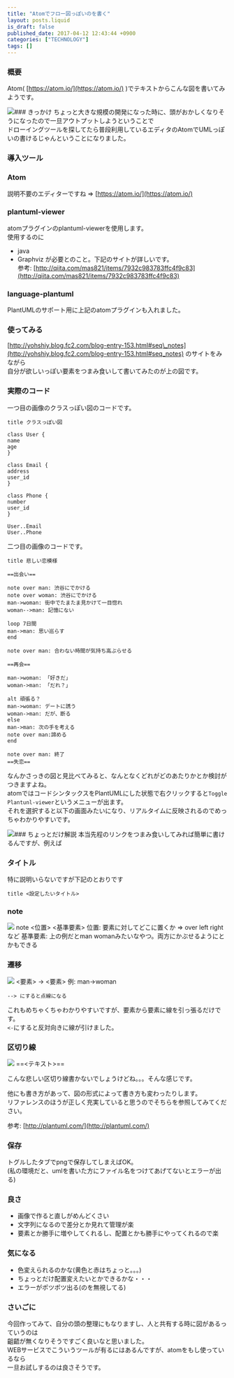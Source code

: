 ```yaml
---
title: "Atomでフロー図っぽいのを書く"
layout: posts.liquid
is_draft: false
published_date: 2017-04-12 12:43:44 +0900
categories: ["TECHNOLOGY"]
tags: []
---
```


### 概要
Atom( [https://atom.io/](https://atom.io/) )でテキストからこんな図を書いてみようです。

 <img class="in_article" src="/public/images/2017/09/643f1-0lmysvhtwhnvwqvzo.png">### きっかけ
ちょっと大きな規模の開発になった時に、頭がおかしくなりそうになったので一旦アウトプットしようということで  
ドローイングツールを探してたら普段利用しているエディタのAtomでUMLっぽいの書けるじゃんということになりました。

### 導入ツール
### Atom
説明不要のエディターですね =\> [https://atom.io/](https://atom.io/)

### plantuml-viewer
atomプラグインのplantuml-viewerを使用します。  
使用するのに

- java
- Graphviz
が必要とのこと。下記のサイトが詳しいです。  
参考: [http://qiita.com/mas821/items/7932c983783ffc4f9c83](http://qiita.com/mas821/items/7932c983783ffc4f9c83)

### language-plantuml
PlantUMLのサポート用に上記のatomプラグインも入れました。

### 使ってみる
[http://yohshiy.blog.fc2.com/blog-entry-153.html#seq\_notes](http://yohshiy.blog.fc2.com/blog-entry-153.html#seq_notes) のサイトをみながら  
自分が欲しいっぽい要素をつまみ食いして書いてみたのが上の図です。

### 実際のコード
一つ目の画像のクラスっぽい図のコードです。

    title クラスっぽい図

    class User {
    name
    age
    }

    class Email {
    address
    user_id
    }

    class Phone {
    number
    user_id
    }

    User..Email
    User..Phone

二つ目の画像のコードです。

    title 悲しい恋模様

    ==出会い==

    note over man: 渋谷にでかける
    note over woman: 渋谷にでかける
    man->woman: 街中でたまたま見かけて一目惚れ
    woman-->man: 記憶にない

    loop 7日間
    man->man: 思い巡らす
    end

    note over man: 合わない時間が気持ち高ぶらせる

    ==再会==

    man->woman: 「好きだ」
    woman->man: 「だれ？」

    alt 頑張る？
    man->woman: デートに誘う
    woman->man: だが、断る
    else
    man->man: 次の手を考える
    note over man:諦める
    end

    note over man: 終了
    ==失恋==

なんかさっきの図と見比べてみると、なんとなくどれがどのあたりかとか検討がつきますよね。  
atomではコードシンタックスをPlantUMLにした状態で右クリックすると`Toggle Plantunl-viewer`というメニューが出ます。  
それを選択すると以下の画面みたいになり、リアルタイムに反映されるのでめっちゃわかりやすいです。

 <img class="in_article" src="/public/images/2017/09/fe5e7-0z67rv-8yjog32fx0.jpg">### ちょっとだけ解説
本当先程のリンクをつまみ食いしてみれば簡単に書けるんですが、例えば

### タイトル
特に説明いらないですが下記のとおりです

    title <設定したいタイトル>

### note
 <img class="in_article" src="/public/images/2017/09/4d43b-0p9awd47ti_-dr5st.jpg">    note <位置> <基準要素>
    位置: 要素に対してどこに置くか => over left rightなど
    基準要素: 上の例だとman womanみたいなやつ。両方にかぶせるようにとかもできる

### 遷移
 <img class="in_article" src="/public/images/2017/09/d2a30-09fwxdszkqvab_d6x.jpg">    <要素> -> <要素>
    例: man->woman

    --> にすると点線になる

これもめちゃくちゃわかりやすいですが、要素から要素に線を引っ張るだけです。  
`<-`にすると反対向きに線が引けました。

### 区切り線
 <img class="in_article" src="/public/images/2017/09/8feb4-09rrerechybkcltmk.jpg">    ==<テキスト>==

こんな悲しい区切り線書かないでしょうけどね。。。そんな感じです。

他にも書き方があって、図の形式によって書き方も変わったりします。  
リファレンスのほうが正しく充実していると思うのでそちらを参照してみてください。

参考: [http://plantuml.com/](http://plantuml.com/)

### 保存
トグルしたタブでpngで保存してしまえばOK。  
(私の環境だと、umlを書いた方にファイル名をつけてあげてないとエラーが出る)

### 良さ
- 画像で作ると直しがめんどくさい
- 文字列になるので差分とか見れて管理が楽
- 要素とか勝手に増やしてくれるし、配置とかも勝手にやってくれるので楽
### 気になる
- 色変えられるのかな(黄色と赤はちょっと。。。)
- ちょっとだけ配置変えたいとかできるかな・・・
- エラーがポツポツ出る(のを無視してる)
### さいごに
今回作ってみて、自分の頭の整理にもなりますし、人と共有する時に図があるっていうのは  
齟齬が無くなりそうですごく良いなと思いました。  
WEBサービスでこういうツールが有るにはあるんですが、atomをもし使っているなら  
一旦お試しするのは良さそうです。


